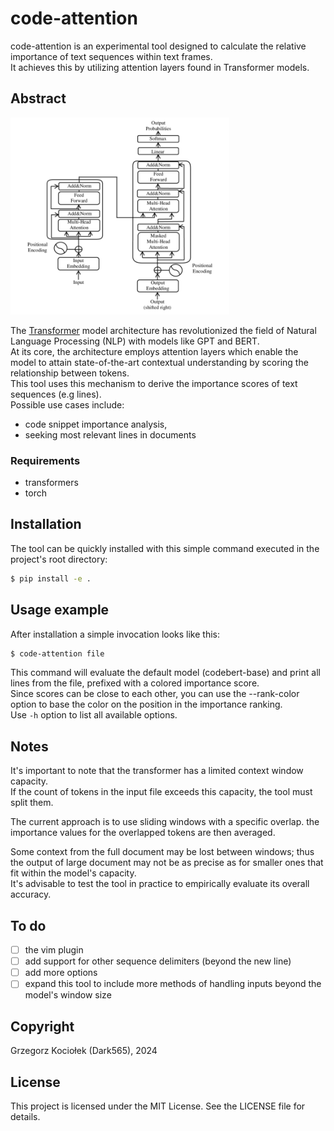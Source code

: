 # code-attention

code-attention is an experimental tool designed to calculate the relative importance of text sequences within text frames.  
It achieves this by utilizing attention layers found in Transformer models.

## Abstract

<img src="assets/transformer-architecture.png" width=350 alt="The transformed architecture"></img>

The [Transformer](https://arxiv.org/pdf/2304.10557) model architecture has revolutionized the field of Natural Language Processing (NLP) with models like GPT and BERT.  
At its core, the architecture employs attention layers which enable the model to attain state-of-the-art contextual understanding by scoring the relationship between tokens.  
This tool uses this mechanism to derive the importance scores of text sequences (e.g lines).  
Possible use cases include:

- code snippet importance analysis,
- seeking most relevant lines in documents

### Requirements

- transformers
- torch

## Installation

The tool can be quickly installed with this simple command executed in the project's root directory:

```sh
$ pip install -e .
```

## Usage example

After installation a simple invocation looks like this:

```sh
$ code-attention file
```

This command will evaluate the default model (codebert-base) and print all lines from the file, prefixed with a colored importance score.    
Since scores can be close to each other, you can use the --rank-color option to base the color on the position in the importance ranking.  
Use `-h` option to list all available options.

## Notes

It's important to note that the transformer has a limited context window capacity.  
If the count of tokens in the input file exceeds this capacity, the tool must split them.  

The current approach is to use sliding windows with a specific overlap. the importance values for the
overlapped tokens are then averaged.

Some context from the full document may be lost between windows; thus the output of large document 
may not be as precise as for smaller ones that fit within the model's capacity.  
It's advisable to test the tool in practice to empirically evaluate its overall accuracy.

## To do

- [ ] the vim plugin
- [ ] add support for other sequence delimiters (beyond the new line)
- [ ] add more options
- [ ] expand this tool to include more methods of handling inputs beyond the model's window size

## Copyright 

Grzegorz Kociołek (Dark565), 2024

## License

This project is licensed under the MIT License. See the LICENSE file for details.
